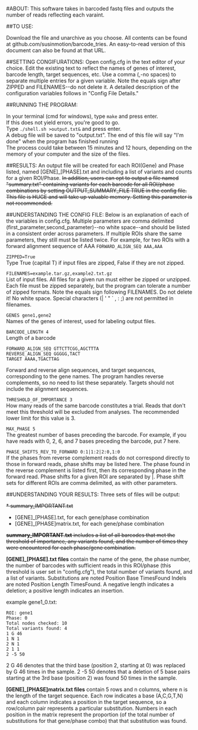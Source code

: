 #ABOUT:
This software takes in barcoded fastq files and outputs the number of reads reflecting each varaint.

##TO USE:

Download the file and unarchive as you choose. All contents can be found at github.com/susinmotion/barcode_tries. An easy-to-read version of this document can also be found at that URL.

##SETTING CONGIFURATIONS:
Open config.cfg in the text editor of your choice. Edit the existing text to reflect the names of genes of interest, barcode length, target sequences, etc. Use a comma (,-no spaces) to separate multiple entries for a given variable. Note the equals sign after ZIPPED and FILENAMES--do not delete it.
A detailed description of the configuration variables follows in "Config File Details."

##RUNNING THE PROGRAM:

In your terminal (cmd for windows), type `make` and press enter.<br>
If this does not yield errors, you're good to go.<br>
Type `./shell.sh >output.txt&` and press enter. <br>
A debug file will be saved to "output.txt". The end of this file will say "I'm done" when the program has finished running<br>
The process could take between 15 minutes and 12 hours, depending on the memory of your computer and the size of the files.

##RESULTS:
An output file will be created for each ROI(Gene) and Phase listed, named [GENE]_[PHASE].txt and including a list of variants and counts for a given ROI/Phase.
~~In addition, users can opt to output a file named "summary.txt" containing variants for each barcode for all ROI/phase combinations by setting OUTPUT_SUMMARY_FILE TRUE in the config file. This file is HUGE and will take up valuable memory. Setting this parameter is not recommended.~~

##UNDERSTANDING THE CONFIG FILE:
Below is an explanation of each of the variables in config.cfg. Multiple parameters are comma delimited (first_parameter,second_parameter)--no white space--and should be listed in a consistent order across parameters. If multiple ROIs share the same parameters, they still must be listed twice. For example, for two ROIs with a forward alignment sequence of AAA `FORWARD_ALIGN_SEQ AAA,AAA`<br>

`ZIPPED=True`<br>
Type True (capital T) if input files are zipped, False if they are not zipped.


`FILENAMES=example.tar.gz,example2.txt.gz`<br>
List of input files. All files for a given run must either be zipped or unzipped. Each file must be zipped separately, but the program can tolerate a number of zipped formats. Note the equals sign following FILENAMES. Do not delete it! No white space. Special characters (| ' " ` , : ;) are not permitted in filenames.

`GENES gene1,gene2`<br>
Names of the genes of interest, used for labeling output files. 

`BARCODE_LENGTH 4`<br>
Length of a barcode

`FORWARD_ALIGN_SEQ GTTCTTCGG,AGCTTTA`<br>
`REVERSE_ALIGN_SEQ GGGGG,TACT`<br>
`TARGET AAAA,TGACTTAG`<br>

Forward and reverse align sequences, and target sequences, corresponding to the gene names. The program handles reverse complements, so no need to list these separately. Targets should not include the alignment sequences. 

`THRESHOLD_OF_IMPORTANCE 3`<br>
How many reads of the same barcode constitutes a trial. Reads that don't meet this threshold will be excluded from analyses. The recommended lower limit for this value is 3.


`MAX_PHASE 5`<br>
The greatest number of bases preceding the barcode. For example, if you have reads with 0, 2, 6, and 7 bases preceding the barcode, put 7 here.

`PHASE_SHIFTS_REV_TO_FORWARD 0:1|1:2|2:0,1:0` <br>
If the phases from reverse complement reads do not correspond directly to those in forward reads, phase shifts may be listed here. The phase found in the reverse complement is listed first, then its corresponding phase in the forward read. Phase shifts for a given ROI are separated by |. Phase shift sets for different ROIs are comma delimited, as with other parameters.

##UNDERSTANDING YOUR RESULTS:
Three sets of files will be output:

~~* summary_IMPORTANT.txt~~
* [GENE]_[PHASE].txt, for each gene/phase combination
* [GENE]_[PHASE]matrix.txt, for each gene/phase combination

~~**summary_IMPORTANT.txt** includes a list of all barcodes that met the threshold of importance, any variants found, and the number of times they were encountered for each phase/gene combination.~~


**[GENE]_[PHASE].txt files** contain the name of the gene, the phase number, the number of barcodes with sufficient reads in this ROI/phase (this threshold is user set in "config.cfg"), the total number of variants found, and a list of variants.
Substitutions are noted Position Base TimesFound
Indels are noted Position Length TimesFound. A negative length indicates a deletion; a positive length indicates an insertion.

example gene1_0.txt:
```
ROI: gene1
Phase: 0
Total nodes checked: 10
Total variants found: 4
1 G 46
1 N 1
2 N 1
2 1 1
2 -5 50
```
2 G 46 denotes that the third base (position 2, starting at 0) was replaced by G 46 times in the sample.
2 -5 50 denotes that a deletion of 5 base pairs starting at the 3rd base (position 2) was found 50 times in the sample. 

**[GENE]_[PHASE]matrix.txt files** contain 5 rows and n columns, where n is the length of the target sequence. Each row indicates a base (A,C,G,T,N) and each column indicates a position in the target sequence, so a row/column pair represents a particular substitution. Numbers in each position in the matrix represent the proportion (of the total number of substitutions for that gene/phase combo) that that substitution was found.

